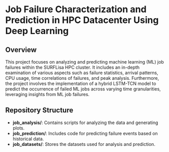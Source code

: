 # Job Failure Characterization and Prediction in HPC Datacenter Using Deep Learning

## Overview

This project focuses on analyzing and predicting machine learning (ML) job failures within the SURFLisa HPC cluster. It includes an in-depth examination of various aspects such as failure statistics, arrival patterns, CPU usage, time correlations of failures, and peak analysis. Furthermore, the project involves the implementation of a hybrid LSTM-TCN model to predict the occurrence of failed ML jobs across varying time granularities, leveraging insights from ML job failures. 

## Repository Structure

- **job_analysis/**: Contains scripts for analyzing the data and generating plots. 
- **job_prediction/**: Includes code for predicting failure events based on historical data.
- **job_datasets/**: Stores the datasets used for analysis and prediction. 
